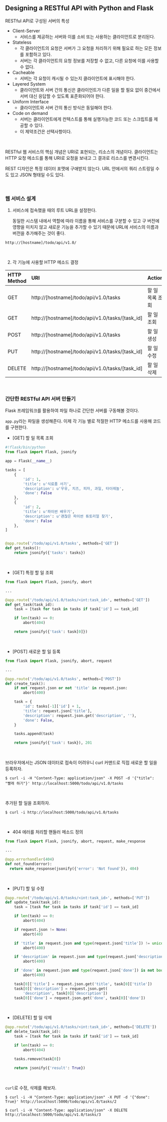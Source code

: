 ## Designing a RESTful API with Python and Flask

RESTful API로 구성된 서버의 특성

- Client-Server
    - 서비스를 제공하는 서버와 이를 소비 또는 사용하는 클라이언트로 분리된다.
- Stateless
    - 각 클라이언트의 요청은 서버가 그 요청을 처리하기 위해 필요로 하는 모든 정보를 포함하고 있다.
    - 서버는 각 클라이언트의 요청 정보를 저장할 수 없고, 다른 요청에 이를 사용할 수 없다.
- Cacheable
    - 서버는 각 요청이 캐시될 수 있는지 클라이언트에 표시해야 한다.
- Layered System
    - 클라이언트와 서버 간의 통신은 클라이언트가 다른 일을 할 필요 없이 중간에서 서버 대신 응답할 수 있도록 표준화되어야 한다.
- Uniform Interface
    - 클라이언트와 서버 간의 통신 방식은 동일해야 한다.
- Code on demand
    - 서버는 클라이언트에게 컨텍스트를 통해 실행가능한 코드 또는 스크립트를 제공할 수 있다.
    - 이 제약조건은 선택사항이다.

<br>

RESTful 웹 서비스의 핵심 개념은 URI로 표현되는, 리소스의 개념이다. 클라이언트는 HTTP 요청 메소드를 통해 URI로 요청을 보내고 그 결과로 리소스를 변경시킨다.

REST 디자인은 특정 데이터 포맷에 구애받지 않는다. URL 안에서의 쿼리 스트링일 수도 있고 JSON 형태일 수도 있다.

<br>

### 웹 서비스 설계

1. 서비스에 접속했을 때의 루트 URL을 설정한다.

    동일한 시스템 내에서 역할에 따라 이름을 통해 서비스를 구분할 수 있고 구 버전에 영향을 미치지 않고 새로운 기능을 추가할 수 있기 때문에 URL에 서비스의 이름과 버전을 추가해주는 것이 좋다.

```
http://[hostname]/todo/api/v1.0/
```

<br>

2. 각 기능에 사용할 HTTP 메소드 결정

| HTTP Method | URI                                             | Action          |
| :---------- | :---------------------------------------------- | :-------------- |
| GET         | http://[hostname]/todo/api/v1.0/tasks           | 할 일 목록 조회 |
| GET         | http://[hostname]/todo/api/v1.0/tasks/[task_id] | 할 일 조회      |
| POST        | http://[hostname]/todo/api/v1.0/tasks           | 할 일 생성      |
| PUT         | http://[hostname]/todo/api/v1.0/tasks/[task_id] | 할 일 수정      |
| DELETE      | http://[hostname]/todo/api/v1.0/tasks/[task_id] | 할 일 삭제      |

<br>

### 간단한 RESTful API 서버 만들기

Flask 프레임워크를 활용하여 파일 하나로 간단한 서버를 구동해볼 것이다.

`app.py`라는 파일을 생성해준다. 이제 각 기능 별로 적절한 HTTP 메소드를 사용해 코드를 구현한다.

- [GET] 할 일 목록 조회

```python
#!flask/bin/python
from flask import Flask, jsonify

app = Flask(__name__)

tasks = [
    {
        'id': 1,
        'title': u'식료품 사기',
        'description': u'우유, 치즈, 피자, 과일, 타이레놀',
        'done': False
    },
    {
        'id': 2,
        'title': u'파이썬 배우기',
        'description': u'괜찮은 파이썬 튜토리얼 찾기',
        'done': False
    },
]


@app.route('/todo/api/v1.0/tasks', methods=['GET'])
def get_tasks():
    return jsonify({'tasks': tasks})
```

<br>

- [GET] 특정 할 일 조회

```python
from flask import Flask, jsonify, abort

...

@app.route('/todo/api/v1.0/tasks/<int:task_id>', methods=['GET'])
def get_task(task_id):
    task = [task for task in tasks if task['id'] == task_id]

    if len(task) == 0:
        abort(404)

    return jsonify({'task': task[0]})
```

<br>

- [POST] 새로운 할 일 등록

```python
from flask import Flask, jsonify, abort, request

...

@app.route('/todo/api/v1.0/tasks', methods=['POST'])
def create_task():
    if not request.json or not 'title' in request.json:
        abort(400)

    task = {
        'id': tasks[-1]['id'] + 1,
        'title': request.json['title'],
        'description': request.json.get('description', ''),
        'done': False,
    }

    tasks.append(task)

    return jsonify({'task': task}), 201
```

<br>

브라우저에서는 JSON 데이터로 접속이 어려우니 curl 커맨드로 직접 새로운 할 일을 등록하자.

```
$ curl -i -H "Content-Type: application/json" -X POST -d '{"title": "빨래 하기"}' http://localhost:5000/todo/api/v1.0/tasks
```

<br>

추가된 할 일을 조회하자.

```
$ curl -i http://localhost:5000/todo/api/v1.0/tasks
```

<br>

- 404 에러를 처리할 핸들러 메소드 정의

```python
from flask import Flask, jsonify, abort, request, make_response

...

@app.errorhandler(404)
def not_found(error):
  return make_response(jsonify({'error': 'Not found'}), 404)
```

<br>

- [PUT] 할 일 수정

```python
@app.route('/todo/api/v1.0/tasks/<int:task_id>', methods=['PUT'])
def update_task(task_id):
    task = [task for task in tasks if task['id'] == task_id]

    if len(task) == 0:
        abort(404)

    if request.json != None:
        abort(40)

    if 'title' in request.json and type(request.json['title']) != unicode:
        abort(400)

    if 'description' in request.json and type(request.json['description']) is not unicode:
        abort(400)

    if 'done' in request.json and type(request.json['done']) is not bool:
        abort(400)

    task[0]['title'] = request.json.get('title', task[0]['title'])
    task[0]['description'] = request.json.get(
        'description', task[0]['description'])
    task[0]['done'] = request.json.get('done', task[0]['done'])
```

<br>

- [DELETE] 할 일 삭제

```python
@app.route('/todo/api/v1.0/tasks/<int:task_id>', methods=['DELETE'])
def delete_task(task_id):
    task = [task for task in tasks if task['id'] == task_id]

    if len(task) == 0:
        abort(404)

    tasks.remove(task[0])

    return jsonify({'result': True})
```

<br>

`curl`로 수정, 삭제를 해보자.

```
$ curl -i -H "Content-Type: application/json" -X PUT -d '{"done": True}' http://localhost:5000/todo/api/v1.0/tasks/2
```

```
$ curl -i -H "Content-Type: application/json" -X DELETE http://localhost:5000/todo/api/v1.0/tasks/3
```

